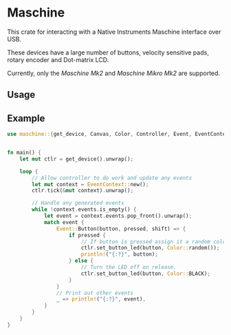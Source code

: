 # Maschine

This crate for interacting with a Native Instruments Maschine interface over USB.

These devices have a large number of buttons, velocity sensitive pads, rotary encoder and Dot-matrix LCD.

Currently, only the *Maschine Mk2* and *Maschine Mikro Mk2* are supported.

## Usage

## Example

```rust
use maschine::{get_device, Canvas, Color, Controller, Event, EventContext, EventTask};


fn main() {
    let mut ctlr = get_device().unwrap();

    loop {
        // Allow controller to do work and update any events
        let mut context = EventContext::new();
        ctlr.tick(&mut context).unwrap();

        // Handle any generated events
        while !context.events.is_empty() {
            let event = context.events.pop_front().unwrap();
            match event {
                Event::Button(button, pressed, shift) => {
                    if pressed {
                        // If button is pressed assign it a random color
                        ctlr.set_button_led(button, Color::random());
                        println!("{:?}", button);
                    } else {
                        // Turn the LED off on release.
                        ctlr.set_button_led(button, Color::BLACK);
                    }
                }
                // Print out other events
                _ => println!("{:?}", event),
            }
        }
    }
}

```
